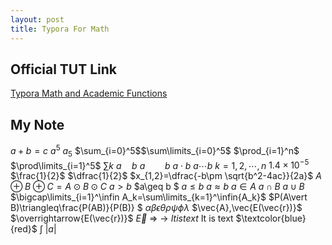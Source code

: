 ```yaml
---
layout: post
title: Typora For Math
---
```

## Official TUT Link
[Typora Math and Academic Functions](http://support.typora.io/Math/ "Typora Math and Academic Functions")
## My Note
$a+b=c$
$a^5$
$a_5$
$\sum_{i=0}^5$$\sum\limits_{i=0}^5$
$\prod_{i=1}^n$
$\prod\limits_{i=1}^5$
$\sum k$
$a\quad b$
$a\qquad b$
$a\cdot b$
$a\cdots b$
$k=1,2,\cdots,n$
$1.4\times10^{-5}$
$\frac{1}{2}$
$\dfrac{1}{2}$
$x_{1,2}=\dfrac{-b\pm \sqrt{b^2-4ac}}{2a}$
$A\oplus B\oplus C=A\odot B\odot C$
$a>b$
$a\geq b $
$a\leq b$
$a\approx b$
$a\in A$
$a\cap B$
$a\cup B$
$\bigcap\limits_{i=1}^\infin A_k=\sum\limits_{k=1}^\infin{A_k}$
$P(A\vert B)\triangleq\frac{P(AB)}{P(B)} $
$\alpha\beta\epsilon\theta\rho\psi\phi\lambda$
$\vec{A},\vec{E(\vec{r})}$
$\overrightarrow{E(\vec{r})}$
$\overrightarrow{E}$
$\Longrightarrow$
$\longrightarrow$
$It is text$
$\text{It is text}$
$\textcolor{blue}{red}$
$\int$
$\vert  a \vert$
